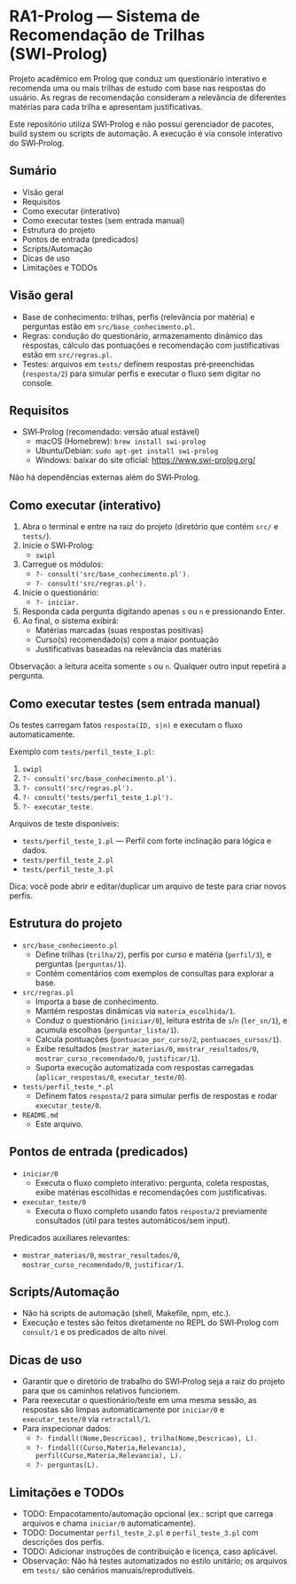 # RA1-Prolog — Sistema de Recomendação de Trilhas (SWI‑Prolog)

Projeto acadêmico em Prolog que conduz um questionário interativo e recomenda uma ou mais trilhas de estudo com base nas respostas do usuário. As regras de recomendação consideram a relevância de diferentes matérias para cada trilha e apresentam justificativas.

Este repositório utiliza SWI‑Prolog e não possui gerenciador de pacotes, build system ou scripts de automação. A execução é via console interativo do SWI‑Prolog.

## Sumário
- Visão geral
- Requisitos
- Como executar (interativo)
- Como executar testes (sem entrada manual)
- Estrutura do projeto
- Pontos de entrada (predicados)
- Scripts/Automação
- Dicas de uso
- Limitações e TODOs

## Visão geral
- Base de conhecimento: trilhas, perfis (relevância por matéria) e perguntas estão em `src/base_conhecimento.pl`.
- Regras: condução do questionário, armazenamento dinâmico das respostas, cálculo das pontuações e recomendação com justificativas estão em `src/regras.pl`.
- Testes: arquivos em `tests/` definem respostas pré‑preenchidas (`resposta/2`) para simular perfis e executar o fluxo sem digitar no console.

## Requisitos
- SWI‑Prolog (recomendado: versão atual estável)
  - macOS (Homebrew): `brew install swi-prolog`
  - Ubuntu/Debian: `sudo apt-get install swi-prolog`
  - Windows: baixar do site oficial: https://www.swi-prolog.org/

Não há dependências externas além do SWI‑Prolog.

## Como executar (interativo)
1. Abra o terminal e entre na raiz do projeto (diretório que contém `src/` e `tests/`).
2. Inicie o SWI‑Prolog:
   - `swipl`
3. Carregue os módulos:
   - `?- consult('src/base_conhecimento.pl').`
   - `?- consult('src/regras.pl').`
4. Inicie o questionário:
   - `?- iniciar.`
5. Responda cada pergunta digitando apenas `s` ou `n` e pressionando Enter.
6. Ao final, o sistema exibirá:
   - Matérias marcadas (suas respostas positivas)
   - Curso(s) recomendado(s) com a maior pontuação
   - Justificativas baseadas na relevância das matérias

Observação: a leitura aceita somente `s` ou `n`. Qualquer outro input repetirá a pergunta.

## Como executar testes (sem entrada manual)
Os testes carregam fatos `resposta(ID, s|n)` e executam o fluxo automaticamente.

Exemplo com `tests/perfil_teste_1.pl`:
1. `swipl`
2. `?- consult('src/base_conhecimento.pl').`
3. `?- consult('src/regras.pl').`
4. `?- consult('tests/perfil_teste_1.pl').`
5. `?- executar_teste.`

Arquivos de teste disponíveis:
- `tests/perfil_teste_1.pl` — Perfil com forte inclinação para lógica e dados.
- `tests/perfil_teste_2.pl`
- `tests/perfil_teste_3.pl`

Dica: você pode abrir e editar/duplicar um arquivo de teste para criar novos perfis.

## Estrutura do projeto
- `src/base_conhecimento.pl`
  - Define trilhas (`trilha/2`), perfis por curso e matéria (`perfil/3`), e perguntas (`perguntas/1`).
  - Contém comentários com exemplos de consultas para explorar a base.
- `src/regras.pl`
  - Importa a base de conhecimento.
  - Mantém respostas dinâmicas via `materia_escolhida/1`.
  - Conduz o questionário (`iniciar/0`), leitura estrita de `s`/`n` (`ler_sn/1`), e acumula escolhas (`perguntar_lista/1`).
  - Calcula pontuações (`pontuacao_por_curso/2`, `pontuacoes_cursos/1`).
  - Exibe resultados (`mostrar_materias/0`, `mostrar_resultados/0`, `mostrar_curso_recomendado/0`, `justificar/1`).
  - Suporta execução automatizada com respostas carregadas (`aplicar_respostas/0`, `executar_teste/0`).
- `tests/perfil_teste_*.pl`
  - Definem fatos `resposta/2` para simular perfis de respostas e rodar `executar_teste/0`.
- `README.md`
  - Este arquivo.

## Pontos de entrada (predicados)
- `iniciar/0`
  - Executa o fluxo completo interativo: pergunta, coleta respostas, exibe matérias escolhidas e recomendações com justificativas.
- `executar_teste/0`
  - Executa o fluxo completo usando fatos `resposta/2` previamente consultados (útil para testes automáticos/sem input).

Predicados auxiliares relevantes:
- `mostrar_materias/0`, `mostrar_resultados/0`, `mostrar_curso_recomendado/0`, `justificar/1`.

## Scripts/Automação
- Não há scripts de automação (shell, Makefile, npm, etc.).
- Execução e testes são feitos diretamente no REPL do SWI‑Prolog com `consult/1` e os predicados de alto nível.

## Dicas de uso
- Garantir que o diretório de trabalho do SWI‑Prolog seja a raiz do projeto para que os caminhos relativos funcionem.
- Para reexecutar o questionário/teste em uma mesma sessão, as respostas são limpas automaticamente por `iniciar/0` e `executar_teste/0` via `retractall/1`.
- Para inspecionar dados:
  - `?- findall((Nome,Descricao), trilha(Nome,Descricao), L).`
  - `?- findall((Curso,Materia,Relevancia), perfil(Curso,Materia,Relevancia), L).`
  - `?- perguntas(L).`

## Limitações e TODOs
- TODO: Empacotamento/automação opcional (ex.: script que carrega arquivos e chama `iniciar/0` automaticamente).
- TODO: Documentar `perfil_teste_2.pl` e `perfil_teste_3.pl` com descrições dos perfis.
- TODO: Adicionar instruções de contribuição e licença, caso aplicável.
- Observação: Não há testes automatizados no estilo unitário; os arquivos em `tests/` são cenários manuais/reprodutíveis.
